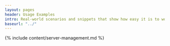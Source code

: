 ```yaml
---
layout: pages
header: Usage Examples
intro: Real-world scenarios and snippets that show how easy it is to work with virtual servers.
baseurl: "../"
---
```


{% include content/server-management.md %}
